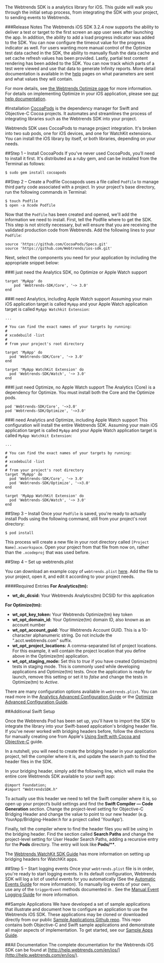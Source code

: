 [Cocoapods]: https://cocoapods.org "Cocoapods Home Page"
[plist]: http://help.webtrends.com/en/ios/docs/webtrends.plist "webtrends.plist"
[AnaConfig]: Analytics---Advanced-Configuration-Guide.html "Analytics Advanced Configuration Guide"
[OptConfig]: Optimize---Advanced-Configuration-Guide.html "Optimize Advanced Configuration Guide"
[Swift]: https://developer.apple.com/library/prerelease/ios/documentation/Swift/Conceptual/BuildingCocoaApps/MixandMatch.html "Using Swift with Cocoa"
[WatchGuide]: Analytics---Webtrends-WatchKit-SDK-Guide.html "Webtrends WatchKit Guide"
[AutoEvents]: Analytics---Automatic-Events-Guide.html "Automatic Events Guide"
[ManualEvents]: Analytics---Manual-Events-Guide.html "Manual Events Guide"
[SampleAppRepo]: https://github.com/Webtrends/mobile-sdk-sample-apps "Sample App Github Repo"
[SampleAppGuide]: Sample-Applications-Guide.html "Sample App Guide"
[Optimize]: http://www.webtrends.com/testing-targeting-optimization/ "Webtrends Optimize"
[help]: http://help.webtrends.com/en/ios/ "Webtrends iOS Library Help"

The Webtrends SDK is a analytics library for iOS. This guide will walk you through the initial setup process, from integrating the SDK with your project, to sending events to Webtrends.

###Release Notes
The Webtrends iOS SDK 3.2.4 now supports the ability to deliver a test or target to the first screen an app user sees after launching the app. In addition, the ability to add a load progress indicator was added to the SDK. You can now configure the timeout value for the progress indicator as well. For users wanting more manual control of the Optimize test data cached in the SDK, the ability to manually flush the data cache and set cache refresh values has been provided. Lastly, partial test content rendering has been added to the SDK. You can now track which parts of a test were viewed and use that data to generate Infinity reports. More detail documentation is available in the [help] pages on what parameters are sent and what values they will contain.

For more details, see [the Webtrends Optimize page][Optimize] for more information. For details on implementing Optimize in your iOS application, please see [our help documentation][help].


#Installation
[CocoaPods][Cocoapods] is the dependency manager for Swift and Objective-C Cocoa projects. It automates and streamlines the process of integrating libraries such as the Webtrends SDK into your project.

Webtrends SDK uses CocoaPods to manage project integration. It's broken into two sub pods, one for iOS devices, and one for WatchKit extensions. You can install the iOS library by itself, or both libraries, depending on your needs.

##Step 1 – Install CocoaPods
If you've never used CocoaPods, you’ll need to install it first. It's distributed as a ruby gem, and can be installed from the Terminal as follows:

	$ sudo gem install cocoapods

##Step 2 – Create a Podfile
Cocoapods uses a file called `Podfile` to manage third party code associated with a project. In your project's base directory, run the following commands in Terminal:

	$ touch Podfile
	$ open -a Xcode Podfile

Now that the `Podfile` has been created and opened, we'll add the information we need to install. First, tell the Podfile where to get the SDK. This step is not strictly necessary, but will ensure that you are receiving the validated production code from Webtrends. Add the following lines to your `Podfile`:

	source 'https://github.com/CocoaPods/Specs.git'
	source 'https://github.com/Webtrends/ios-sdk.git'

Next, select the components you need for your application by including the appropriate snippet below:

###I just need the Analytics SDK, no Optimize or Apple Watch support
	
	target 'MyApp' do
        pod 'Webtrends-SDK/Core', '~> 3.0'
	end
	

###I need Analytics, including Apple Watch support
Assuming your main iOS application target is called `MyApp` and your Apple Watch application target is called `MyApp Watchkit Extension`: 

	...
	
	# You can find the exact names of your targets by running:
	#
	# xcodebuild -list
	#
	# from your project's root directory
	
	target 'MyApp' do
	  pod 'Webtrends-SDK/Core', '~> 3.0'
	end
	
	target 'MyApp WatchKit Extension' do
	  pod 'Webtrends-SDK/Watch', '~> 3.0'
	end	

###I just need Optimize, no Apple Watch support
The Analytics (Core) is a dependency for Optimize. You must install both the Core and the Optimize pods.

	pod 'Webtrends-SDK/Core', '~>3.0'
	pod 'Webtrends-SDK/Optimize', '~>3.0'

###I need Analytics and Optimize, including Apple Watch support
This configuration will install the entire Webtrends SDK.  Assuming your main iOS application target is called `MyApp` and your Apple Watch application target is called `MyApp Watchkit Extension`: 

	...
	
	# You can find the exact names of your targets by running:
	#
	# xcodebuild -list
	#
	# from your project's root directory
	target 'MyApp' do
	  pod 'Webtrends-SDK/Core', '~> 3.0'
	  pod 'Webtrends-SDK/Optimize', '~>3.0'	  
	end
	
	target 'MyApp WatchKit Extension' do
	  pod 'Webtrends-SDK/Watch', '~> 3.0'
	end	

##Step 3 – Install
Once your `Podfile` is saved, you're ready to actually install Pods using the following command, still from your project's root directory:

	$ pod install

This process will create a new file in your root directory called `[Project Name].xcworkspace`. Open your project from that file from now on, rather than the `.xcodeproj` that was used before.

##Step 4 – Set up webtrends.plist

You can download an example copy of `webtrends.plist` [here][plist]. Add the file to your project, open it, and edit it according to your project needs.

####Required Entries
**For Analytics(tm):**

* **wt_dc_dcsid:** Your Webtrends Analytics(tm) DCSID for this application

**For Optimize(tm):**

* **wt_opt_key_token:** Your Webtrends Optimize(tm) key token
* **wt_opt_domain_id:** Your Optimnize(tm) domain ID, also known as an account number
* **wt_opt_account_guid:** Your Webtrends Account GUID. This is a 10-character alphanumeric string. Do not include the ".acct.webtrends.com" suffix.
* **wt_opt_project_locations:** A comma-separated list of project locations. For this example, it will contain the project location that you define above in the Optimize(tm) application.
* **wt_opt_staging_mode:** Set this to *true* if you have created Optimize(tm) tests in staging mode. This is commonly used while developing applications and Optimize(tm) tests. Once the application is ready for launch, remove this setting or set it to *false* and change the tests in Optimize(tm) to *Active*.


There are many configuration options available in `webtrends.plist`. You can read more in the [Analytics Advanced Configuration Guide][AnaConfig] or the [Optimize Advanced Configuration Guide][OptConfig].

##Additional Swift Setup

Once the Webtrends Pod has been set up, you'll have to import the SDK to integrate the library into your Swift-based application's bridging header file. If you've never worked with bridging headers before, follow the directions for manually creating one from Apple's [Using Swift with Cocoa and Objective-C][Swift] guide.

In a nutshell, you will need to create the bridging header in your application project, tell the compiler where it is, and update the search path to find the header files in the SDK.

In your bridging header, simply add the following line, which will make the entire core Webtrends SDK available to your swift app:

<div class="objective_c-sample-code"><pre><code>@import Foundation;
#import "WebtrendsSDK.h"</code></pre></div>

To actually use this header we need to tell the Swift compiler where it is, so open up your project’s build settings and find the **Swift Compiler — Code Generation** section. Change the project-level setting for Objective-C Bridging Header and change the value to point to our new header (e.g. YourApp/Bridging-Header.h for a project called 'YourApp’).

Finally, tell the compiler where to find the header files you will be using in the bridging header. Find the section called **Search Paths** and change the project-level setting for User Header Search Paths, adding a recursive entry for the **Pods** directory. The entry will look like **Pods/\*\***.

The [Webtrends WatchKit SDK Guide][WatchGuide] has more information on setting up bridging headers for WatchKit apps.

##Step 5 – Start logging events
Once your `webtrends.plist` file is in order, you're ready to start logging events. In its default configuration, Webtrends SDK will log a lot of useful events for you automatically (See the [Automatic Events Guide][AutoEvents] for more information). To manually log events of your own, use any of the `triggerEvent` methods documented in <WTDataCollector>. See the [Manual Event Logging Guide][ManualEvents] for more information.

##Sample Applications
We have developed a set of sample applications that illustrate and document how to configure an application to use the Webtrends iOS SDK. These applications may be cloned or downloaded directly from our public [Sample Applications Github repo][SampleAppRepo]. This repo contains both Objective-C and Swift sample applications and demonstrate all major aspects of implementation. To get started, see our [Sample Apps Guide][SampleAppGuide].


##All Documentation
The complete documentation for the Webtrends iOS SDK can be found at 
[http://help.webtrends.com/en/ios/](http://help.webtrends.com/en/ios/).


